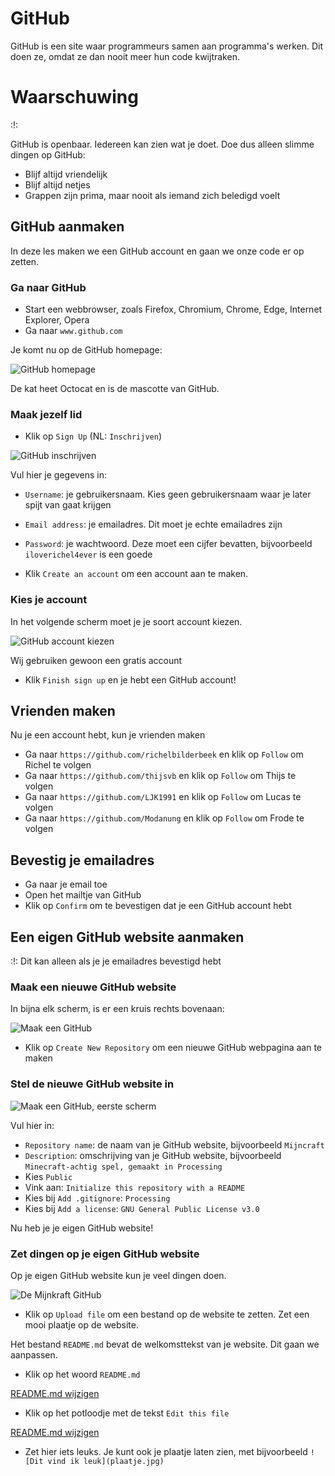 # GitHub

GitHub is een site waar programmeurs samen aan programma's werken.
Dit doen ze, omdat ze dan nooit meer hun code kwijtraken.

# Waarschuwing

:!:

GitHub is openbaar. Iedereen kan zien wat je doet. Doe dus alleen slimme dingen op GitHub:

 * Blijf altijd vriendelijk
 * Blijf altijd netjes
 * Grappen zijn prima, maar nooit als iemand zich beledigd voelt

## GitHub aanmaken

In deze les maken we een GitHub account en gaan we onze code er op zetten.

### Ga naar GitHub

 * Start een webbrowser, zoals Firefox, Chromium, Chrome, Edge, Internet Explorer, Opera
 * Ga naar `www.github.com`

Je komt nu op de GitHub homepage:

![GitHub homepage](GitHubHomepage.png)

De kat heet Octocat en is de mascotte van GitHub.

### Maak jezelf lid

 * Klik op `Sign Up` (NL: `Inschrijven`)

![GitHub inschrijven](GitHubSignUp.png)

Vul hier je gegevens in:

 * `Username`: je gebruikersnaam. Kies geen gebruikersnaam waar je later spijt van gaat krijgen
 * `Email address`: je emailadres. Dit moet je echte emailadres zijn
 * `Password`: je wachtwoord. Deze moet een cijfer bevatten, bijvoorbeeld `iloverichel4ever` is een goede

 * Klik `Create an account` om een account aan te maken.

### Kies je account

In het volgende scherm moet je je soort account kiezen.

![GitHub account kiezen](GitHubSignUpChooseAccount.png)

Wij gebruiken gewoon een gratis account

 * Klik `Finish sign up` en je hebt een GitHub account!

## Vrienden maken

Nu je een account hebt, kun je vrienden maken

 * Ga naar `https://github.com/richelbilderbeek` en klik op `Follow` om Richel te volgen
 * Ga naar `https://github.com/thijsvb` en klik op `Follow` om Thijs te volgen
 * Ga naar `https://github.com/LJK1991` en klik op `Follow` om Lucas te volgen
 * Ga naar `https://github.com/Modanung` en klik op `Follow` om Frode te volgen

## Bevestig je emailadres

 * Ga naar je email toe
 * Open het mailtje van GitHub
 * Klik op `Confirm` om te bevestigen dat je een GitHub account hebt

## Een eigen GitHub website aanmaken

:!: Dit kan alleen als je je emailadres bevestigd hebt

### Maak een nieuwe GitHub website

In bijna elk scherm, is er een kruis rechts bovenaan:

![Maak een GitHub](GitHubCreateNewRepository.png)

 * Klik op `Create New Repository` om een nieuwe GitHub webpagina aan te maken

### Stel de nieuwe GitHub website in

![Maak een GitHub, eerste scherm](GitHubCreateNewRepository1.png)

Vul hier in:

 * `Repository name`: de naam van je GitHub website, bijvoorbeeld `Mijncraft`
 * `Description`: omschrijving van je GitHub website, bijvoorbeeld `Minecraft-achtig spel, gemaakt in Processing`
 * Kies `Public`
 * Vink aan: `Initialize this repository with a README`
 * Kies bij `Add .gitignore`: `Processing`
 * Kies bij `Add a license`: `GNU General Public License v3.0`

Nu heb je je eigen GitHub website!

### Zet dingen op je eigen GitHub website

Op je eigen GitHub website kun je veel dingen doen.

![De Mijnkraft GitHub](GitHubCreateNewRepository2.png)

 * Klik op `Upload file` om een bestand op de website te zetten. Zet een mooi plaatje op de website.

Het bestand `README.md` bevat de welkomsttekst van je website. Dit gaan we aanpassen.

 * Klik op het woord `README.md`

[README.md wijzigen](GitHubEditReadme1.png)

 * Klik op het potloodje met de tekst `Edit this file`

[README.md wijzigen](GitHubEditReadme2.png)

 * Zet hier iets leuks. Je kunt ook je plaatje laten zien, met bijvoorbeeld `![Dit vind ik leuk](plaatje.jpg)`



